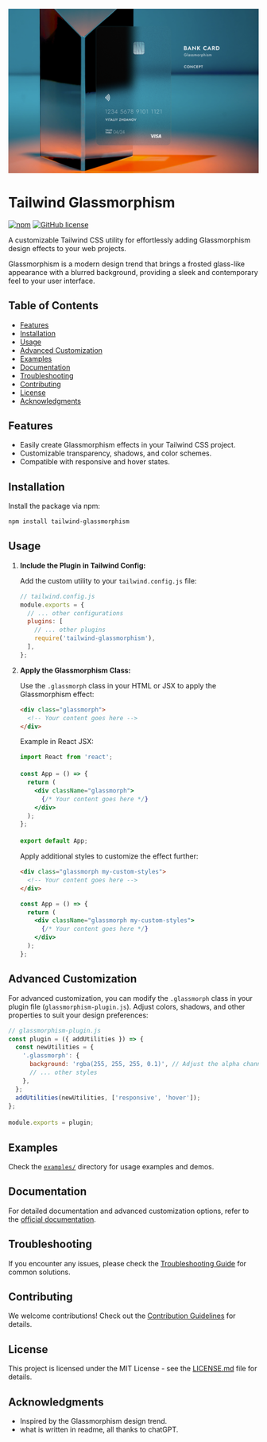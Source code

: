 
<p align="center">
  <img src="/glass.png" alt="Glassmorphism">
</p>

# Tailwind Glassmorphism

[![npm](https://img.shields.io/npm/v/tailwind-glassmorphism)](https://www.npmjs.com/package/tailwind-glassmorphism)
[![GitHub license](https://github.com/AtharvaMistry/tailwind-classes)](https://github.com/AtharvaMistry/tailwind-classes)

A customizable Tailwind CSS utility for effortlessly adding Glassmorphism design effects to your web projects.

Glassmorphism is a modern design trend that brings a frosted glass-like appearance with a blurred background, providing a sleek and contemporary feel to your user interface.

## Table of Contents

- [Features](#features)
- [Installation](#installation)
- [Usage](#usage)
- [Advanced Customization](#advanced-customization)
- [Examples](#examples)
- [Documentation](#documentation)
- [Troubleshooting](#troubleshooting)
- [Contributing](#contributing)
- [License](#license)
- [Acknowledgments](#acknowledgments)

## Features

- Easily create Glassmorphism effects in your Tailwind CSS project.
- Customizable transparency, shadows, and color schemes.
- Compatible with responsive and hover states.

## Installation

Install the package via npm:

```bash
npm install tailwind-glassmorphism
```

## Usage

1. **Include the Plugin in Tailwind Config:**

   Add the custom utility to your `tailwind.config.js` file:

   ```javascript
   // tailwind.config.js
   module.exports = {
     // ... other configurations
     plugins: [
       // ... other plugins
       require('tailwind-glassmorphism'),
     ],
   };
   ```

2. **Apply the Glassmorphism Class:**

   Use the `.glassmorph` class in your HTML or JSX to apply the Glassmorphism effect:

   ```html
   <div class="glassmorph">
     <!-- Your content goes here -->
   </div>
   ```

   Example in React JSX:

   ```jsx
   import React from 'react';

   const App = () => {
     return (
       <div className="glassmorph">
         {/* Your content goes here */}
       </div>
     );
   };

   export default App;
   ```

   Apply additional styles to customize the effect further:

   ```html
   <div class="glassmorph my-custom-styles">
     <!-- Your content goes here -->
   </div>
   ```

   ```jsx
   const App = () => {
     return (
       <div className="glassmorph my-custom-styles">
         {/* Your content goes here */}
       </div>
     );
   };
   ```

## Advanced Customization

For advanced customization, you can modify the `.glassmorph` class in your plugin file (`glassmorphism-plugin.js`). Adjust colors, shadows, and other properties to suit your design preferences:

```javascript
// glassmorphism-plugin.js
const plugin = ({ addUtilities }) => {
  const newUtilities = {
    '.glassmorph': {
      background: 'rgba(255, 255, 255, 0.1)', // Adjust the alpha channel for transparency
      // ... other styles
    },
  };
  addUtilities(newUtilities, ['responsive', 'hover']);
};

module.exports = plugin;
```

## Examples

Check the [`examples/`](examples/) directory for usage examples and demos.

## Documentation

For detailed documentation and advanced customization options, refer to the [official documentation](docs/README.md).

## Troubleshooting

If you encounter any issues, please check the [Troubleshooting Guide](docs/TROUBLESHOOTING.md) for common solutions.

## Contributing

We welcome contributions! Check out the [Contribution Guidelines](CONTRIBUTING.md) for details.

## License

This project is licensed under the MIT License - see the [LICENSE.md](LICENSE.md) file for details.

## Acknowledgments

- Inspired by the Glassmorphism design trend.
- what is written in readme, all thanks to chatGPT.

